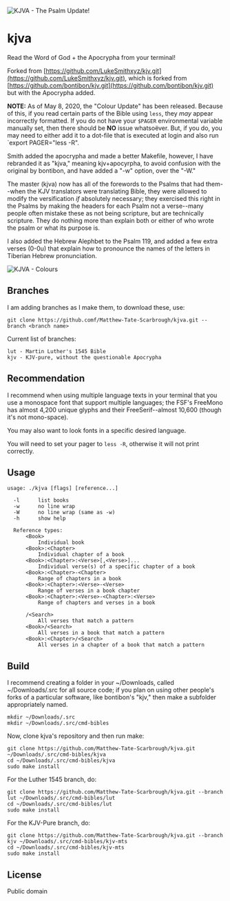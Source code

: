 ![KJVA - The Psalm Update!](https://raw.githubusercontent.com/Matthew-Tate-Scarbrough/kjva/master/psalm_update.png)


kjva
====

Read the Word of God + the Apocrypha from your terminal!

Forked from [https://github.com/LukeSmithxyz/kjv.git](https://github.com/LukeSmithxyz/kjv.git), which is forked from [https://github.com/bontibon/kjv.git](https://github.com/bontibon/kjv.git) but with the Apocrypha added.

**NOTE:** As of May 8, 2020, the "Colour Update" has been released.
Because of this, if you read certain parts of the Bible using `less`, they *may* appear incorrectly formatted.
If you do not have your `$PAGER` environmental variable manually set, then there should be **NO** issue whatsoëver.
But, if you do, you may need to either add it to a dot-file that is executed at login and also run `export PAGER="less -R".

Smith added the apocrypha and made a better Makefile, however, I have rebranded it as "kjva," meaning kjv+apocyrpha, to avoid confusion with the original by bontibon, and have added a "-w" option, over the "-W."

The master (kjva) now has all of the forewords to the Psalms that had them--when the KJV translators were translating Bible, they were allowed to modify the versification *if* absolutely necessary;
they exercised this right in the Psalms by making the headers for each Psalm not a verse--many people often mistake these as not being scripture, but are technically scripture.
They do nothing more than explain both or either of who wrote the psalm or what its purpose is.

I also added the Hebrew Alephbet to the Psalm 119, and added a few extra verses (0-0u) that explain how to pronounce the names of the letters in Tiberian Hebrew pronunciation.

![KJVA - Colours](https://raw.githubusercontent.com/Matthew-Tate-Scarbrough/kjva/master/colours_update.png)


Branches
--------

I am adding branches as I make them, to download these, use:

    git clone https://github.comf/Matthew-Tate-Scarbrough/kjva.git --branch <branch name>

Current list of branches:

    lut - Martin Luther's 1545 Bible
    kjv - KJV-pure, without the questionable Apocrypha


Recommendation
--------------

I recommend when using multiple language texts in your terminal that you use a monospace font that support multiple languages; the FSF's FreeMono has almost 4,200 unique glyphs and their FreeSerif--almost 10,600 (though it's not mono-space).

You may also want to look fonts in a specific desired language.

You will need to set your pager to `less -R`, otherwise it will not print correctly.


Usage
-----

    usage: ./kjva [flags] [reference...]

      -l      list books
      -w      no line wrap
      -W      no line wrap (same as -w)
      -h      show help

      Reference types:
          <Book>
              Individual book
          <Book>:<Chapter>
              Individual chapter of a book
          <Book>:<Chapter>:<Verse>[,<Verse>]...
              Individual verse(s) of a specific chapter of a book
          <Book>:<Chapter>-<Chapter>
              Range of chapters in a book
          <Book>:<Chapter>:<Verse>-<Verse>
              Range of verses in a book chapter
          <Book>:<Chapter>:<Verse>-<Chapter>:<Verse>
              Range of chapters and verses in a book

          /<Search>
              All verses that match a pattern
          <Book>/<Search>
              All verses in a book that match a pattern
          <Book>:<Chapter>/<Search>
              All verses in a chapter of a book that match a pattern


Build
-----

I recommend creating a folder in your ~/Downloads, called ~/Downloads/.src for all source code; if you plan on using other people's forks of a particular software, like bontibon's "kjv," then make a subfolder appropriately named.

    mkdir ~/Downloads/.src
    mkdir ~/Downloads/.src/cmd-bibles

Now, clone kjva's repository and then run make:

    git clone https://github.com/Matthew-Tate-Scarbrough/kjva.git ~/Downloads/.src/cmd-bibles/kjva
    cd ~/Downloads/.src/cmd-bibles/kjva
    sudo make install

For the Luther 1545 branch, do:

    git clone https://github.com/Matthew-Tate-Scarbrough/kjva.git --branch lut ~/Downloads/.src/cmd-bibles/lut
    cd ~/Downloads/.src/cmd-bibles/lut
    sudo make install

For the KJV-Pure branch, do:

    git clone https://github.com/Matthew-Tate-Scarbrough/kjva.git --branch kjv ~/Downloads/.src/cmd-bibles/kjv-mts
    cd ~/Downloads/.src/cmd-bibles/kjv-mts
    sudo make install

## License

Public domain
